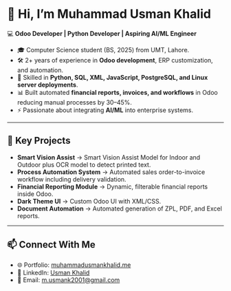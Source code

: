 # 👋 Hi, I’m Muhammad Usman Khalid  

💻 **Odoo Developer | Python Developer | Aspiring AI/ML Engineer**  

- 🎓 Computer Science student (BS, 2025) from UMT, Lahore.  
- 🛠️ 2+ years of experience in **Odoo development**, ERP customization, and automation.  
- 🚀 Skilled in **Python, SQL, XML, JavaScript, PostgreSQL, and Linux server deployments**.  
- 📊 Built automated **financial reports, invoices, and workflows** in Odoo reducing manual processes by 30–45%.  
- ⚡ Passionate about integrating **AI/ML** into enterprise systems.  

---

## 🔑 Key Projects
- **Smart Vision Assist** → Smart Vision Assist Model for Indoor and Outdoor plus OCR model to detect printed text. 
- **Process Automation System** → Automated sales order-to-invoice workflow including delivery validation.  
- **Financial Reporting Module** → Dynamic, filterable financial reports inside Odoo.  
- **Dark Theme UI** → Custom Odoo UI with XML/CSS.  
- **Document Automation** → Automated generation of ZPL, PDF, and Excel reports.  

---

## 📫 Connect With Me
- 🌐 Portfolio: [muhammadusmankhalid.me](https://muhammadusmankhalid.me)  
- 💼 LinkedIn: [Usman Khalid](https://www.linkedin.com/in/usman-khalid-bhatti)  
- 📧 Email: [m.usmank2001@gmail.com](mailto:m.usmank2001@gmail.com)  

